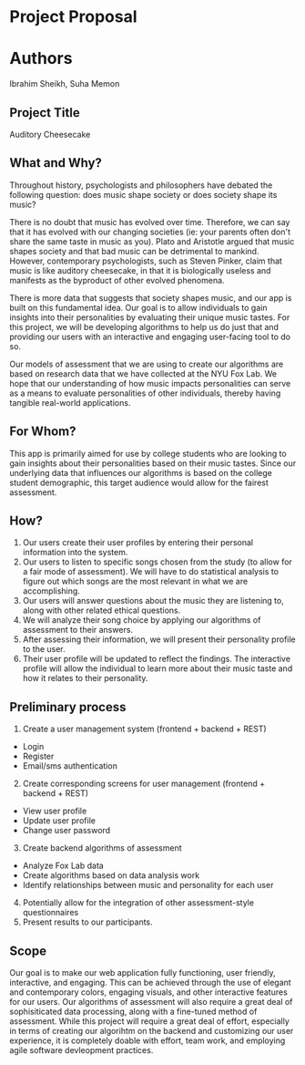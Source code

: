 # Project Proposal

# Authors 
Ibrahim Sheikh, 
Suha Memon 

## Project Title 
Auditory Cheesecake

## What and Why?
Throughout history, psychologists and philosophers have debated the following question: does music shape society or does society shape its music? 

There is no doubt that music has evolved over time. Therefore, we can say that it has evolved with our changing societies (ie: your parents often don't share the same taste in music as you). Plato and Aristotle argued that music shapes society and that bad music can be detrimental to mankind. However, contemporary psychologists, such as Steven Pinker, claim that music is like auditory cheesecake, in that it is biologically useless and manifests as the byproduct of other evolved phenomena. 

There is more data that suggests that society shapes music, and our app is built on this fundamental idea. Our goal is to allow individuals to gain insights into their personalities by evaluating their unique music tastes. For this project, we will be developing algorithms to help us do just that and providing our users with an interactive and engaging user-facing tool to do so. 

Our models of assessment that we are using to create our algorithms are based on research data that we have collected at the NYU Fox Lab. We hope that our understanding of how music impacts personalities can serve as a means to evaluate personalities of other individuals, thereby having tangible real-world applications.

## For Whom?
This app is primarily aimed for use by college students who are looking to gain insights about their personalities based on their music tastes. Since our underlying data that influences our algorithms is based on the college student demographic, this target audience would allow for the fairest assessment.

## How?
1) Our users create their user profiles by entering their personal information into the system.
2) Our users to listen to specific songs chosen from the study (to allow for a fair mode of assessment). We will have to do statistical analysis to figure out which songs are the most relevant in what we are accomplishing. 
3) Our users will answer questions about the music they are listening to, along with other related ethical questions.
4) We will analyze their song choice by applying our algorithms of assessment to their answers. 
5) After assessing their information, we will present their personality profile to the user.
6) Their user profile will be updated to reflect the findings. The interactive profile will allow the individual to learn more about their music taste and how it relates to their personality.

## Preliminary process 
1) Create a user management system (frontend + backend + REST)
  - Login
  - Register
  - Email/sms authentication
2) Create corresponding screens for user management (frontend + backend + REST)
  - View user profile
  - Update user profile
  - Change user password
3) Create backend algorithms of assessment
  - Analyze Fox Lab data
  - Create algorithms based on data analysis work
  - Identify relationships between music and personality for each user
4) Potentially allow for the integration of other assessment-style questionnaires
5) Present results to our participants. 

## Scope
Our goal is to make our web application fully functioning, user friendly, interactive, and engaging. This can be achieved through the use of elegant and contemporary colors, engaging visuals, and other interactive features for our users. Our algorithms of assessment will also require a great deal of sophisiticated data processing, along with a fine-tuned method of assessment. While this project will require a great deal of effort, especially in terms of creating our algorihtm on the backend and customizing our user experience, it is completely doable with effort, team work, and employing agile software devleopment practices. 
